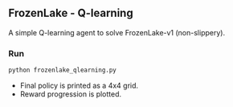 ## FrozenLake - Q-learning

A simple Q-learning agent to solve FrozenLake-v1 (non-slippery).

### Run
```bash
python frozenlake_qlearning.py
```

- Final policy is printed as a 4x4 grid.
- Reward progression is plotted.
